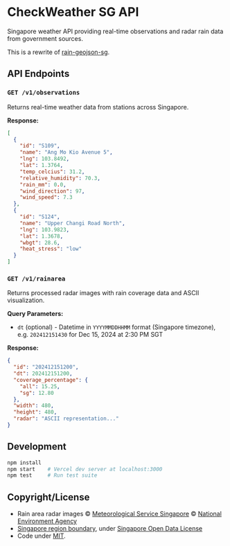 # CheckWeather SG API

Singapore weather API providing real-time observations and radar rain data from government sources.

This is a rewrite of [rain-geojson-sg](https://github.com/cheeaun/rain-geojson-sg).

## API Endpoints

### `GET /v1/observations`
Returns real-time weather data from stations across Singapore.

**Response:**
```json
[
  {
    "id": "S109",
    "name": "Ang Mo Kio Avenue 5",
    "lng": 103.8492,
    "lat": 1.3764,
    "temp_celcius": 31.2,
    "relative_humidity": 70.3,
    "rain_mm": 0.0,
    "wind_direction": 97,
    "wind_speed": 7.3
  },
  {
    "id": "S124",
    "name": "Upper Changi Road North",
    "lng": 103.9823,
    "lat": 1.3678,
    "wbgt": 28.6,
    "heat_stress": "low"
  }
]
```

### `GET /v1/rainarea`
Returns processed radar images with rain coverage data and ASCII visualization.

**Query Parameters:**
- `dt` (optional) - Datetime in `YYYYMMDDHHMM` format (Singapore timezone), e.g. `202412151430` for Dec 15, 2024 at 2:30 PM SGT

**Response:**
```json
{
  "id": "202412151200",
  "dt": 202412151200,
  "coverage_percentage": {
    "all": 15.25,
    "sg": 12.80
  },
  "width": 480,
  "height": 480,
  "radar": "ASCII representation..."
}
```

## Development

```bash
npm install
npm start    # Vercel dev server at localhost:3000
npm test     # Run test suite
```

## Copyright/License

- Rain area radar images © [Meteorological Service Singapore](http://www.weather.gov.sg/) © [National Environment Agency](http://www.nea.gov.sg/)
- [Singapore region boundary](https://data.gov.sg/dataset/master-plan-2014-region-boundary-web), under [Singapore Open Data License](https://data.gov.sg/open-data-licence)
- Code under [MIT](https://cheeaun.mit-license.org/).
